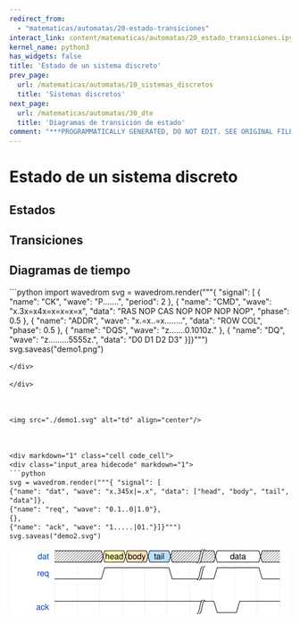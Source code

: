 ```yaml
---
redirect_from:
  - "matematicas/automatas/20-estado-transiciones"
interact_link: content/matematicas/automatas/20_estado_transiciones.ipynb
kernel_name: python3
has_widgets: false
title: 'Estado de un sistema discreto'
prev_page:
  url: /matematicas/automatas/10_sistemas_discretos
  title: 'Sistemas discretos'
next_page:
  url: /matematicas/automatas/30_dte
  title: 'Diagramas de transición de estado'
comment: "***PROGRAMMATICALLY GENERATED, DO NOT EDIT. SEE ORIGINAL FILES IN /content***"
---
```



# **Estado de un sistema discreto**



## Estados



## Transiciones



## Diagramas de tiempo



<div markdown="1" class="cell code_cell">
<div class="input_area hidecode" markdown="1">
```python
import wavedrom
svg = wavedrom.render("""{ "signal": [
{ "name": "CK",   "wave": "P.......",                                              "period": 2  },
{ "name": "CMD",  "wave": "x.3x=x4x=x=x=x=x", "data": "RAS NOP CAS NOP NOP NOP NOP", "phase": 0.5 },
{ "name": "ADDR", "wave": "x.=x..=x........", "data": "ROW COL",                     "phase": 0.5 },
{ "name": "DQS",  "wave": "z.......0.1010z." },
{ "name": "DQ",   "wave": "z.........5555z.", "data": "D0 D1 D2 D3" }]}""")
svg.saveas("demo1.png")

```
</div>

</div>



<img src="./demo1.svg" alt="td" align="center"/>



<div markdown="1" class="cell code_cell">
<div class="input_area hidecode" markdown="1">
```python
svg = wavedrom.render("""{ "signal": [
{"name": "dat", "wave": "x.345x|=.x", "data": ["head", "body", "tail", "data"]},
{"name": "req", "wave": "0.1..0|1.0"},
{},
{"name": "ack", "wave": "1.....|01."}]}""")
svg.saveas("demo2.svg")

```
</div>

</div>



<img src="./demo2.svg" alt="td" align="center"/>

